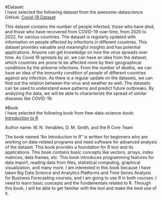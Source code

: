#Dataset:\
I have selected the following dataset from the awesome-datascience GitHub: [Covid-19 Dataset](https://github.com/datasets/covid-19/)

This dataset contains the number of people infected, those who have died, and those who have recovered from COVID-19 over time, from 2020 to 2022, for various countries. The dataset is regularly updated with information on people affected by infections in different countries. This dataset provides valuable and meaningful insights and has potential applications. Anyone can get knowledge on how the virus spreads over time. As Covid 19 spreads by air, we can have an idea from the dataset, which countries are prone to be affected more by their geographical conditions by the airborne infections. From the number of deaths, we can have an idea of the immunity condition of people of different countries against any infection. As there is a regular update on the datasets, we can find out the relation between the virus and weather as well. The datasets can be used to understand wave patterns and predict future outbreaks. By analyzing the data, we will be able to characterize the spread of similar diseases like COVID-19.

#Book:\
I have selected the following book from free-data-science-book: [Introduction to R](https://cran.r-project.org/doc/manuals/R-intro.pdf)

Author name: W. N. Venables, D. M. Smith, and the R Core Team

The book named “An Introduction to R” is written for beginners who are working on data-related programs and need software for advanced analysis of the dataset. This book provides a foundation for R tool and its applications. This book contains basic concepts like vectors, arrays, index matrices, data frames, etc. This book introduces programming features for data import, reading data from files, statistical computing, graphical visualization, and many more. I am interested in this book because I have taken Big Data Science and Analytics Platforms and Time Series Analysis for Business Forecasting courses, and I am going to use R in both courses. I need to learn basic concepts and the fundamentals related to R. Through this book, I will be able to get familiar with the tool and make the best use of it.
